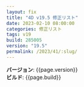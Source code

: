 ```yaml
---
layout: fix
title: "4D v19.5 修正リスト"
date: 2023-02-10 08:00:00
categories: 修正リスト
tags: v19 
build: 285005
version: "19.5"
permalink: /2023/41/:slug/
---
```


**バージョン**: {{page.version}}  
**ビルド**: {{page.build}} 

